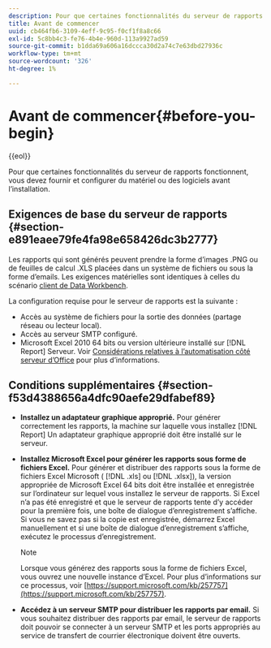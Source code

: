 ```yaml
---
description: Pour que certaines fonctionnalités du serveur de rapports fonctionnent, vous devez fournir et configurer du matériel ou des logiciels avant l’installation.
title: Avant de commencer
uuid: cb464fb6-3109-4eff-9c95-f0cf1f8a8c66
exl-id: 5c8bb4c3-fe76-4b4e-960d-113a9927ad59
source-git-commit: b1dda69a606a16dccca30d2a74c7e63dbd27936c
workflow-type: tm+mt
source-wordcount: '326'
ht-degree: 1%

---
```


# Avant de commencer{#before-you-begin}

{{eol}}

Pour que certaines fonctionnalités du serveur de rapports fonctionnent, vous devez fournir et configurer du matériel ou des logiciels avant l’installation.

## Exigences de base du serveur de rapports {#section-e891eaee79fe4fa98e658426dc3b2777}

Les rapports qui sont générés peuvent prendre la forme d’images .PNG ou de feuilles de calcul .XLS placées dans un système de fichiers ou sous la forme d’emails. Les exigences matérielles sont identiques à celles du scénario [client de Data Workbench](https://experienceleague.adobe.com/docs/data-workbench/using/install/c-data-workbench-client-install.html#Data_Workbench_Client_Minimum_System_Requirements).

La configuration requise pour le serveur de rapports est la suivante :

* Accès au système de fichiers pour la sortie des données (partage réseau ou lecteur local).
* Accès au serveur SMTP configuré.
* Microsoft Excel 2010 64 bits ou version ultérieure installé sur [!DNL Report] Serveur. Voir [Considérations relatives à l’automatisation côté serveur d’Office](https://support.microsoft.com/kb/257757) pour plus d’informations.

## Conditions supplémentaires {#section-f53d4388656a4dfc90aefe29dfabef89}

* **Installez un adaptateur graphique approprié.** Pour générer correctement les rapports, la machine sur laquelle vous installez [!DNL Report] Un adaptateur graphique approprié doit être installé sur le serveur.

* **Installez Microsoft Excel pour générer les rapports sous forme de fichiers Excel.** Pour générer et distribuer des rapports sous la forme de fichiers Excel Microsoft ( [!DNL .xls] ou [!DNL .xlsx]), la version appropriée de Microsoft Excel 64 bits doit être installée et enregistrée sur l’ordinateur sur lequel vous installez le serveur de rapports. Si Excel n’a pas été enregistré et que le serveur de rapports tente d’y accéder pour la première fois, une boîte de dialogue d’enregistrement s’affiche. Si vous ne savez pas si la copie est enregistrée, démarrez Excel manuellement et si une boîte de dialogue d’enregistrement s’affiche, exécutez le processus d’enregistrement.

   >[!NOTE]
   >
   >Lorsque vous générez des rapports sous la forme de fichiers Excel, vous ouvrez une nouvelle instance d’Excel. Pour plus d’informations sur ce processus, voir [https://support.microsoft.com/kb/257757](https://support.microsoft.com/kb/257757).

* **Accédez à un serveur SMTP pour distribuer les rapports par email.** Si vous souhaitez distribuer des rapports par email, le serveur de rapports doit pouvoir se connecter à un serveur SMTP et les ports appropriés au service de transfert de courrier électronique doivent être ouverts.
